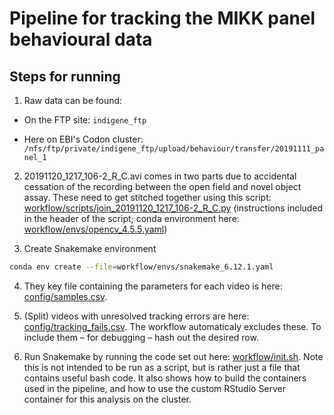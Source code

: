 # Pipeline for tracking the MIKK panel behavioural data

## Steps for running

1. Raw data can be found:

* On the FTP site: `indigene_ftp`

* Here on EBI's Codon cluster: `/nfs/ftp/private/indigene_ftp/upload/behaviour/transfer/20191111_panel_1`

2. 20191120_1217_106-2_R_C.avi comes in two parts due to accidental cessation of the recording between the open field and novel object assay. These need to get stitched together using this script: [workflow/scripts/join_20191120_1217_106-2_R_C.py](https://github.com/brettellebi/MIKK_F0_tracking/blob/master/workflow/scripts/join_20191120_1217_106-2_R_C.py) (instructions included in the header of the script; conda environment here: [workflow/envs/opencv_4.5.5.yaml](https://github.com/brettellebi/MIKK_F0_tracking/blob/master/workflow/envs/opencv_4.5.5.yaml))

3. Create Snakemake environment

```bash
conda env create --file=workflow/envs/snakemake_6.12.1.yaml
```

4. They key file containing the parameters for each video is here: [config/samples.csv](https://github.com/brettellebi/MIKK_F0_tracking/blob/master/config/samples.csv).

5. (Split) videos with unresolved tracking errors are here: [config/tracking_fails.csv](https://github.com/brettellebi/MIKK_F0_tracking/blob/master/config/tracking_fails.csv). The workflow automaticaly excludes these. To include them – for debugging – hash out the desired row.

6. Run Snakemake by running the code set out here: [workflow/init.sh](https://github.com/brettellebi/MIKK_F0_tracking/blob/master/workflow/init.sh). Note this is not intended to be run as a script, but is rather just a file that contains useful bash code. It also shows how to build the containers used in the pipeline, and how to use the custom RStudio Server container for this analysis on the cluster.
